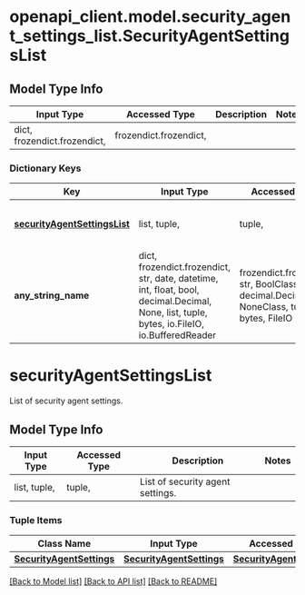 # openapi_client.model.security_agent_settings_list.SecurityAgentSettingsList

## Model Type Info
Input Type | Accessed Type | Description | Notes
------------ | ------------- | ------------- | -------------
dict, frozendict.frozendict,  | frozendict.frozendict,  |  | 

### Dictionary Keys
Key | Input Type | Accessed Type | Description | Notes
------------ | ------------- | ------------- | ------------- | -------------
**[securityAgentSettingsList](#securityAgentSettingsList)** | list, tuple,  | tuple,  | List of security agent settings. | 
**any_string_name** | dict, frozendict.frozendict, str, date, datetime, int, float, bool, decimal.Decimal, None, list, tuple, bytes, io.FileIO, io.BufferedReader | frozendict.frozendict, str, BoolClass, decimal.Decimal, NoneClass, tuple, bytes, FileIO | any string name can be used but the value must be the correct type | [optional]

# securityAgentSettingsList

List of security agent settings.

## Model Type Info
Input Type | Accessed Type | Description | Notes
------------ | ------------- | ------------- | -------------
list, tuple,  | tuple,  | List of security agent settings. | 

### Tuple Items
Class Name | Input Type | Accessed Type | Description | Notes
------------- | ------------- | ------------- | ------------- | -------------
[**SecurityAgentSettings**](SecurityAgentSettings.md) | [**SecurityAgentSettings**](SecurityAgentSettings.md) | [**SecurityAgentSettings**](SecurityAgentSettings.md) |  | 

[[Back to Model list]](../../README.md#documentation-for-models) [[Back to API list]](../../README.md#documentation-for-api-endpoints) [[Back to README]](../../README.md)

